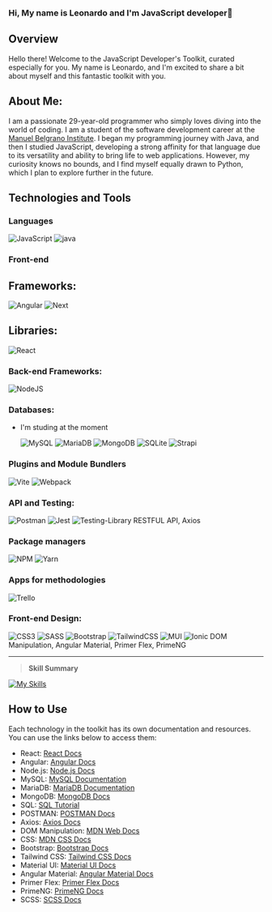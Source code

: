 ### Hi, My name is Leonardo and I'm JavaScript developer👋

## Overview

Hello there! Welcome to the JavaScript Developer's Toolkit, curated especially for you. My name is Leonardo, and I'm excited to share a bit about myself and this fantastic toolkit with you.

About Me:
--------------
I am a passionate 29-year-old programmer who simply loves diving into the world of coding. I am a student of the software development career at the <a href="https://www.iesmb.edu.ar/bel/" target="_blank">Manuel Belgrano Institute</a>. I began my programming journey with Java, and then I studied JavaScript, developing a strong affinity for that language due to its versatility and ability to bring life to web applications. However, my curiosity knows no bounds, and I find myself equally drawn to Python, which I plan to explore further in the future.

## Technologies and Tools
### Languages

![JavaScript](https://img.shields.io/badge/javascript-%23323330.svg?style=for-the-badge&logo=javascript&logoColor=%23F7DF1E)
![java](https://img.shields.io/badge/Java-ED8B00?style=for-the-badge&logo=openjdk&logoColor=white)

### Front-end 
## Frameworks:
![Angular](https://img.shields.io/badge/angular-%23DD0031.svg?style=for-the-badge&logo=angular&logoColor=white) ![Next](https://img.shields.io/badge/Next.js-000?logo=nextdotjs&logoColor=fff&style=for-the-badge)
## Libraries:
![React](https://img.shields.io/badge/react-%2320232a.svg?style=for-the-badge&logo=react&logoColor=%2361DAFB)

### Back-end Frameworks:

![NodeJS](https://img.shields.io/badge/node.js-6DA55F?style=for-the-badge&logo=node.js&logoColor=white)

### Databases:
* I'm studing at the moment
  
  ![MySQL](https://img.shields.io/badge/mysql-%2300f.svg?style=for-the-badge&logo=mysql&logoColor=white) ![MariaDB](https://img.shields.io/badge/MariaDB-003545?style=for-the-badge&logo=mariadb&logoColor=white)
  ![MongoDB](https://img.shields.io/badge/MongoDB-%234ea94b.svg?style=for-the-badge&logo=mongodb&logoColor=white) ![SQLite](https://img.shields.io/badge/sqlite-%2307405e.svg?style=for-the-badge&logo=sqlite&logoColor=white) ![Strapi](https://img.shields.io/badge/strapi-%232E7EEA.svg?style=for-the-badge&logo=strapi&logoColor=white)

### Plugins and Module Bundlers

![Vite](https://img.shields.io/badge/vite-%23646CFF.svg?style=for-the-badge&logo=vite&logoColor=white) ![Webpack](https://img.shields.io/badge/webpack-%238DD6F9.svg?style=for-the-badge&logo=webpack&logoColor=black)

### API and Testing:

![Postman](https://img.shields.io/badge/Postman-FF6C37?style=for-the-badge&logo=postman&logoColor=white) ![Jest](https://img.shields.io/badge/-jest-%23C21325?style=for-the-badge&logo=jest&logoColor=white) ![Testing-Library](https://img.shields.io/badge/-TestingLibrary-%23E33332?style=for-the-badge&logo=testing-library&logoColor=white) RESTFUL API, Axios

### Package managers

![NPM](https://img.shields.io/badge/NPM-%23CB3837.svg?style=for-the-badge&logo=npm&logoColor=white) ![Yarn](https://img.shields.io/badge/yarn-%232C8EBB.svg?style=for-the-badge&logo=yarn&logoColor=white)

### Apps for methodologies

![Trello](https://img.shields.io/badge/Trello-%23026AA7.svg?style=for-the-badge&logo=Trello&logoColor=white)

### Front-end Design:

![CSS3](https://img.shields.io/badge/css3-%231572B6.svg?style=for-the-badge&logo=css3&logoColor=white) ![SASS](https://img.shields.io/badge/SASS-hotpink.svg?style=for-the-badge&logo=SASS&logoColor=white)
![Bootstrap](https://img.shields.io/badge/bootstrap-%238511FA.svg?style=for-the-badge&logo=bootstrap&logoColor=white) ![TailwindCSS](https://img.shields.io/badge/tailwindcss-%2338B2AC.svg?style=for-the-badge&logo=tailwind-css&logoColor=white)
![MUI](https://img.shields.io/badge/MUI-%230081CB.svg?style=for-the-badge&logo=mui&logoColor=white) ![Ionic](https://img.shields.io/badge/Ionic-%233880FF.svg?style=for-the-badge&logo=Ionic&logoColor=white) 
DOM Manipulation, Angular Material, Primer Flex, PrimeNG

-----------------------

> **Skill Summary**

[![My Skills](https://skills.thijs.gg/icons?i=js,html,css,scss,nodejs,react,angular,ts,git,mongodb,mysql)](https://skills.thijs.gg)

## How to Use

Each technology in the toolkit has its own documentation and resources. You can use the links below to access them:

- React: [React Docs](https://reactjs.org/docs/getting-started.html)
- Angular: [Angular Docs](https://angular.io/docs)
- Node.js: [Node.js Docs](https://nodejs.org/en/docs/)
- MySQL: [MySQL Documentation](https://dev.mysql.com/doc/)
- MariaDB: [MariaDB Documentation](https://mariadb.com/kb/en/documentation/)
- MongoDB: [MongoDB Docs](https://docs.mongodb.com/)
- SQL: [SQL Tutorial](https://www.w3schools.com/sql/)
- POSTMAN: [POSTMAN Docs](https://learning.postman.com/docs/getting-started/introduction/)
- Axios: [Axios Docs](https://axios-http.com/docs/intro)
- DOM Manipulation: [MDN Web Docs](https://developer.mozilla.org/en-US/docs/Web/API/Document_Object_Model/Introduction)
- CSS: [MDN CSS Docs](https://developer.mozilla.org/en-US/docs/Web/CSS)
- Bootstrap: [Bootstrap Docs](https://getbootstrap.com/docs/5.1/getting-started/introduction/)
- Tailwind CSS: [Tailwind CSS Docs](https://tailwindcss.com/docs)
- Material UI: [Material UI Docs](https://mui.com/getting-started/usage/)
- Angular Material: [Angular Material Docs](https://material.angular.io/guide/getting-started)
- Primer Flex: [Primer Flex Docs](https://primer.style/flex/)
- PrimeNG: [PrimeNG Docs](https://primefaces.org/primeng/showcase/#/setup)
- SCSS: [SCSS Docs](https://sass-lang.com/documentation)
